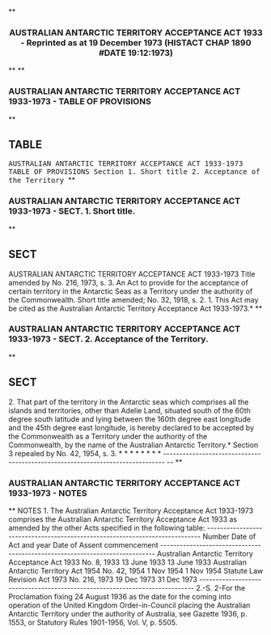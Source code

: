 **<b>

### <center><name>AUSTRALIAN ANTARCTIC TERRITORY ACCEPTANCE ACT 1933 - Reprinted as at 19 December 1973 (HISTACT CHAP 1890 #DATE 19:12:1973) </name></center>
</b>** 
**<b>

### <name>AUSTRALIAN ANTARCTIC TERRITORY ACCEPTANCE ACT 1933-1973 - TABLE OF PROVISIONS </name>
</b>** 

## TABLE
<tables> <tt><lf>                         AUSTRALIAN  ANTARCTIC TERRITORY<lf> <lf>                            ACCEPTANCE  ACT  1933-1973<lf> <lf>                              TABLE  OF  PROVISIONS<lf> Section<lf>   1\.        Short title<lf>   2\.        Acceptance of the Territory<lf> </lf></lf></lf></lf></lf></lf></lf></lf></lf></tt></tables>
**<b>

### <name>AUSTRALIAN ANTARCTIC TERRITORY ACCEPTANCE ACT 1933-1973 - SECT. 1\. Short title. </name>
</b>** 

## SECT
<sect>                         AUSTRALIAN  ANTARCTIC TERRITORY<lf> <lf>                            ACCEPTANCE  ACT  1933-1973<lf> Title amended by No. 216, 1973, s. 3.<lf>   An Act to provide for the acceptance of certain territory in the Antarctic Seas as a Territory under the authority of the Commonwealth.<lf> Short title amended; No. 32, 1918, s. 2.<lf>   1\. This Act may be cited as the Australian Antarctic Territory Acceptance Act 1933-1973.*<lf> </lf></lf></lf></lf></lf></lf></lf></sect>
**<b>

### <name>AUSTRALIAN ANTARCTIC TERRITORY ACCEPTANCE ACT 1933-1973 - SECT. 2\. Acceptance of the Territory. </name>
</b>** 

## SECT
<sect>   2\. That part of the territory in the Antarctic seas which comprises all the islands and territories, other than Adelie Land, situated south of the 60th degree south latitude and lying between the 160th degree east longitude and the 45th degree east longitude, is hereby declared to be accepted by the Commonwealth as a Territory under the authority of the Commonwealth, by the name of the Australian Antarctic Territory.*<lf> Section 3 repealed by No. 42, 1954, s. 3.<lf>                          *   *   *   *   *   *   *   *<lf> ------------------------------------------------------------------------------ -- <lf> </lf></lf></lf></lf></sect>
**<b>

### <name>AUSTRALIAN ANTARCTIC TERRITORY ACCEPTANCE ACT 1933-1973 - NOTES </name>
</b>** <lf>                                      NOTES<lf> 1\.  The Australian Antarctic Territory Acceptance Act 1933-1973 comprises the Australian Antarctic Territory Acceptance Act 1933 as amended by the other Acts specified in the following table:<lf> ---------------------------------------------------------------------------- <lf> <lf>                                Number                     Date of<lf>     Act                        and year     Date of Assent commencement<lf> ---------------------------------------------------------------------------- <lf> <lf>     Australian Antarctic<lf>     Territory Acceptance Act<lf>     1933                       No. 8, 1933  13 June 1933  13 June 1933<lf>     Australian Antarctic<lf>     Territory Act 1954         No. 42, 1954 1 Nov 1954    1 Nov 1954<lf>     Statute Law Revision Act<lf>     1973                       No. 216, 1973 19 Dec 1973  31 Dec 1973<lf> ---------------------------------------------------------------------------- <lf> 2.-S. 2-For the Proclamation fixing 24 August 1936 as the date for the coming into operation of the United Kingdom Order-in-Council placing the Australian Antarctic Territory under the authority of Australia, see Gazette 1936, p. 1553, or Statutory Rules 1901-1956, Vol. V, p. 5505\. </lf></lf></lf></lf></lf></lf></lf></lf></lf></lf></lf></lf></lf></lf></lf></lf></lf>
